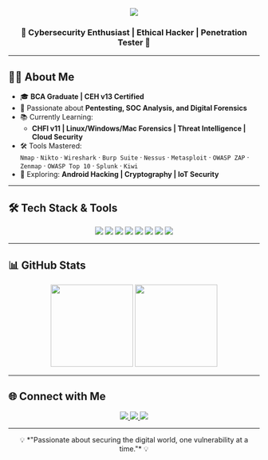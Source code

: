 <!-- Banner -->
<p align="center">
  <img src="https://capsule-render.vercel.app/api?type=rect&color=gradient&height=120&section=header&text=Aniket%20Pagare&fontSize=40&fontColor=ffffff&animation=fadeIn&fontAlignY=55"/>
</p>

<h3 align="center">🚀 Cybersecurity Enthusiast | Ethical Hacker | Penetration Tester 🚀</h3>

---

## 👨‍💻 About Me
- 🎓 **BCA Graduate | CEH v13 Certified**
- 🔐 Passionate about **Pentesting, SOC Analysis, and Digital Forensics**
- 📚 Currently Learning:  
  - **CHFI v11 | Linux/Windows/Mac Forensics | Threat Intelligence | Cloud Security**
- 🛠️ Tools Mastered:  
  `Nmap` · `Nikto` · `Wireshark` · `Burp Suite` · `Nessus` · `Metasploit` · `OWASP ZAP` · `Zenmap` · `OWASP Top 10` · `Splunk` · `Kiwi`
- 🌱 Exploring: **Android Hacking | Cryptography | IoT Security**

---

## 🛠️ Tech Stack & Tools
<p align="center">
  <img src="https://img.shields.io/badge/Kali%20Linux-557C94?style=for-the-badge&logo=kalilinux&logoColor=white"/>
  <img src="https://img.shields.io/badge/Wireshark-1679A7?style=for-the-badge&logo=wireshark&logoColor=white"/>
  <img src="https://img.shields.io/badge/Burp%20Suite-FE7A16?style=for-the-badge&logo=burp-suite&logoColor=white"/>
  <img src="https://img.shields.io/badge/Metasploit-2E8B57?style=for-the-badge&logo=metasploit&logoColor=white"/>
  <img src="https://img.shields.io/badge/Nmap-4682B4?style=for-the-badge&logo=nmap&logoColor=white"/>
  <img src="https://img.shields.io/badge/Python-3776AB?style=for-the-badge&logo=python&logoColor=white"/>
  <img src="https://img.shields.io/badge/GitHub-181717?style=for-the-badge&logo=github&logoColor=white"/>
  <img src="https://img.shields.io/badge/Linux-FCC624?style=for-the-badge&logo=linux&logoColor=black"/>
</p>

---

## 📊 GitHub Stats
<p align="center">
  <img src="https://github-readme-stats.vercel.app/api?username=aniket8757&show_icons=true&theme=tokyonight" height="165"/>
  <img src="https://github-readme-streak-stats.herokuapp.com/?user=aniket8757&theme=tokyonight" height="165"/>
</p>

---

## 🌐 Connect with Me
<p align="center">
  <a href="https://linkedin.com/in/aniketpagare" target="_blank">
    <img src="https://img.shields.io/badge/LinkedIn-0077B5?style=for-the-badge&logo=linkedin&logoColor=white"/>
  </a>
  <a href="mailto:aniketpagare1411@gmail.com">
    <img src="https://img.shields.io/badge/Gmail-D14836?style=for-the-badge&logo=gmail&logoColor=white"/>
  </a>
  <a href="https://github.com/aniket8757">
    <img src="https://img.shields.io/badge/GitHub-100000?style=for-the-badge&logo=github&logoColor=white"/>
  </a>
</p>

---

<p align="center">💡 *"Passionate about securing the digital world, one vulnerability at a time."* 💡</p>
